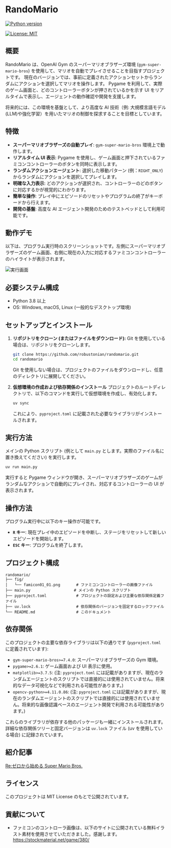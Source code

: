 # RandoMario

[![Python version](https://img.shields.io/badge/python-3.8+-blue.svg)](https://www.python.org/downloads/)

[![License: MIT](https://img.shields.io/badge/License-MIT-yellow.svg)](https://opensource.org/licenses/MIT)

## 概要

RandoMario は、OpenAI Gym のスーパーマリオブラザーズ環境 (`gym-super-mario-bros`) を使用して、マリオを自動でプレイさせることを目指すプロジェクトです。
現在のバージョンでは、事前に定義されたアクションセットからランダムにアクションを選択してマリオを操作します。
Pygame を利用して、実際のゲーム画面と、どのコントローラーボタンが押されているかを示す UI をリアルタイムで表示し、エージェントの動作確認や開発を支援します。

将来的には、この環境を基盤として、より高度な AI 技術（例: 大規模言語モデル(LLM)や強化学習）を用いたマリオの制御を探求することを目標としています。

## 特徴

- **スーパーマリオブラザーズの自動プレイ**: `gym-super-mario-bros` 環境上で動作します。
- **リアルタイム UI 表示**: Pygame を使用し、ゲーム画面と押下されているファミコンコントローラーのボタンを同時に表示します。
- **ランダムアクションエージェント**: 選択した移動パターン (例：`RIGHT_ONLY`) からランダムにアクションを選択してプレイします。
- **明確な入力表示**: どのアクションが選択され、コントローラーのどのボタンに対応するかが視覚的にわかります。
- **簡単な操作**: プレイ中にエピソードのリセットやプログラムの終了がキーボードから行えます。
- **開発の基盤**: 高度な AI エージェント開発のためのテストベッドとして利用可能です。

## 動作デモ

以下は、プログラム実行時のスクリーンショットです。左側にスーパーマリオブラザーズのゲーム画面、右側に現在の入力に対応するファミコンコントローラーのハイライトが表示されます。

![実行画面](./fig/1-1.gif)

## 必要システム構成

- Python 3.8 以上
- OS: Windows, macOS, Linux (一般的なデスクトップ環境)

## セットアップとインストール

1.  **リポジトリをクローン (またはファイルをダウンロード):**
    Git を使用している場合は、リポジトリをクローンします。

    ```bash
    git clone https://github.com/robustonian/randomario.git
    cd randomario
    ```

    Git を使用しない場合は、プロジェクトのファイルをダウンロードし、任意のディレクトリに展開してください。

2.  **仮想環境の作成および依存関係のインストール**
    プロジェクトのルートディレクトリで、以下のコマンドを実行して仮想環境を作成し、有効化します。

    ```bash
    uv sync
    ```

    これにより、`pyproject.toml` に記載された必要なライブラリがインストールされます。

## 実行方法

メインの Python スクリプト (例として `main.py` とします。実際のファイル名に置き換えてください) を実行します。

```bash
uv run main.py
```

実行すると Pygame ウィンドウが開き、スーパーマリオブラザーズのゲームがランダムなアクションで自動的にプレイされ、対応するコントローラーの UI が表示されます。

## 操作方法

プログラム実行中に以下のキー操作が可能です。

- **`R` キー**: 現在プレイ中のエピソードを中断し、ステージをリセットして新しいエピソードを開始します。
- **`ESC` キー**: プログラムを終了します。

## プロジェクト構成

```
randomario/
├── fig/
│   └── famicon01_01.png       # ファミコンコントローラーの画像ファイル
├── main.py                   # メインの Python スクリプト
├── pyproject.toml             # プロジェクトの設定および主要な依存関係定義ファイル
├── uv.lock                    # 依存関係のバージョンを固定するロックファイル
└── README.md                  # このドキュメント
```

## 依存関係

このプロジェクトの主要な依存ライブラリは以下の通りです (`pyproject.toml` に定義されています):

- `gym-super-mario-bros>=7.4.0`: スーパーマリオブラザーズの Gym 環境。
- `pygame>=2.6.1`: ゲーム画面および UI 表示に使用。
- `matplotlib>=3.7.5`: (注: `pyproject.toml` には記載がありますが、現在のランダムエージェントのスクリプトでは直接的には使用されていません。将来的なデータ可視化などで利用される可能性があります。)
- `opencv-python>=4.11.0.86`: (注: `pyproject.toml` には記載がありますが、現在のランダムエージェントのスクリプトでは直接的には使用されていません。将来的な画像認識ベースのエージェント開発で利用される可能性があります。)

これらのライブラリが依存する他のパッケージも一緒にインストールされます。詳細な依存関係ツリーと固定バージョンは `uv.lock` ファイル (uv を使用している場合) に記録されています。

<!-- ## 今後の展望

- **画像認識ベースのエージェント**: `opencv-python` を活用し、ゲーム画面の状態を認識して行動を決定するエージェントを開発する。
- **強化学習 (RL) エージェント**: DQN (Deep Q-Network) などの強化学習アルゴリズムを実装し、マリオがステージクリアを目指して学習するようにする。
- **大規模言語モデル (LLM) の活用**: LLM にゲームの状況を説明させたり、行動計画を生成させたりするなど、新しい形での AI エージェント制御を試みる。
- **パフォーマンスの最適化** および **コードのモジュール化**。 -->

## 紹介記事

[Re:ゼロから始める Super Mario Bros.](https://note.com/gosrum/n/ne89a0810f353)

## ライセンス

このプロジェクトは MIT License のもとで公開されています。

## 貢献について

- ファミコンのコントローラ画像は、以下のサイトに公開されている無料イラスト素材を使用させていただきました。感謝します。
  https://stockmaterial.net/game/380/
